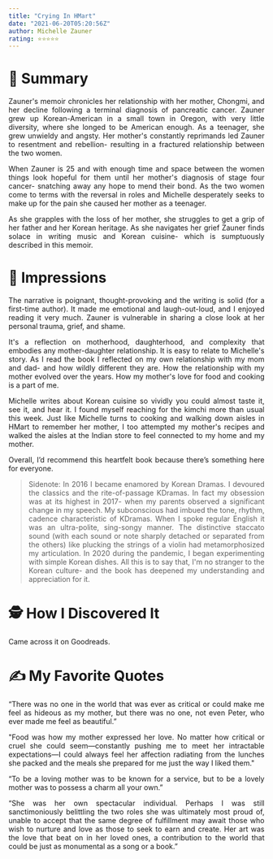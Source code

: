 ```yaml
---
title: "Crying In HMart"
date: "2021-06-20T05:20:56Z"
author: Michelle Zauner
rating: ⭐⭐⭐⭐⭐
---
```


<style>
body {
text-align: justify}
</style>


# 🚀 Summary

Zauner's memoir chronicles her relationship with her mother, Chongmi, and her decline following a terminal diagnosis of pancreatic cancer. Zauner grew up Korean-American in a small town in Oregon, with very little diversity, where she longed to be American enough. As a teenager, she grew unwieldy and angsty. Her mother's constantly reprimands led Zauner to resentment and rebellion- resulting in a fractured relationship between the two women. 

When Zauner is 25 and with enough time and space between the women things look hopeful for them until her mother's diagnosis of stage four cancer- snatching away any hope to mend their bond. As the two women come to terms with the reversal in roles and Michelle desperately seeks to make up for the pain she caused her mother as a teenager. 

As she grapples with the loss of her mother, she struggles to get a grip of her father and her Korean heritage.  As she navigates her grief Zauner finds solace in writing music and Korean cuisine- which is sumptuously described in this memoir.  

# 🎨 Impressions

The narrative is poignant, thought-provoking and the writing is solid (for a first-time author). It made me emotional and laugh-out-loud, and I enjoyed reading it very much. Zauner is vulnerable in sharing a close look at her personal trauma, grief, and shame. 

It's a reflection on motherhood, daughterhood, and complexity that embodies any mother-daughter relationship. It is easy to relate to Michelle's story. As I read the book I reflected on my own relationship with my mom and dad- and how wildly different they are. How the relationship with my mother evolved over the years. How my mother's love for food and cooking is a part of me. 

Michelle writes about Korean cuisine so vividly you could almost taste it, see it, and hear it. I found myself reaching for the kimchi more than usual this week. Just like Michelle turns to cooking and walking down aisles in HMart to remember her mother, I too attempted my mother's recipes and walked the aisles at the Indian store to feel connected to my home and my mother. 

Overall, I’d recommend this heartfelt book because there’s something here for everyone.

> Sidenote: In 2016 I became enamored by Korean Dramas. I devoured the classics and the rite-of-passage KDramas. In fact my obsession was at its highest in 2017- when my parents observed a significant change in my speech. My subconscious had imbued the tone, rhythm, cadence characteristic of KDramas. When I spoke regular English it was an ultra-polite, sing-songy manner. The distinctive staccato sound (with each sound or note sharply detached or separated from the others) like plucking the strings of a violin had metamorphosized my articulation. In 2020 during the pandemic, I began experimenting with simple Korean dishes. All this is to say that, I'm no stranger to the Korean culture- and the book has deepened my understanding and appreciation for it. 

# 🕵 How I Discovered It

Came across it on Goodreads.

# ✍️ My Favorite Quotes

“There was no one in the world that was ever as critical or could make me feel as hideous as my mother, but there was no one, not even Peter, who ever made me feel as beautiful.”

"Food was how my mother expressed her love. No matter how critical or cruel she could seem—constantly pushing me to meet her intractable expectations—I could always feel her affection radiating from the lunches she packed and the meals she prepared for me just the way I liked them."

“To be a loving mother was to be known for a service, but to be a lovely mother was to possess a charm all your own.”

“She was her own spectacular individual. Perhaps I was still sanctimoniously belittling the two roles she was ultimately most proud of, unable to accept that the same degree of fulfillment may await those who wish to nurture and love as those to seek to earn and create. Her art was the love that beat on in her loved ones, a contribution to the world that could be just as monumental as a song or a book.”

